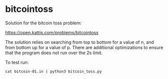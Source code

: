 # bitcointoss

Solution for the bitcoin toss problem:

https://open.kattis.com/problems/bitcointoss

The solution relies on searching from top to bottom for a value of n, and from bottom up for a value of p. There are additional optimizations to ensure that the program does not run over the 2s limit.

To test run:

```
cat bitcoin-01.in | python3 bitcoin_toss.py
```